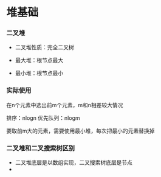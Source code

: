# 堆基础


### 二叉堆

* 二叉堆性质：完全二叉树

* 最大堆：根节点最大

* 最小堆：根节点最小


### 实际使用

在n个元素中选出前m个元素，m和n相差较大情况

排序：nlogn
优先队列：nlogm

要取前m大的元素，需要使用最小堆，每次把最小的元素替换掉


### 二叉堆和二叉搜索树区别

* 二叉堆底层是以数组实现，二叉搜索树底层是节点
* 